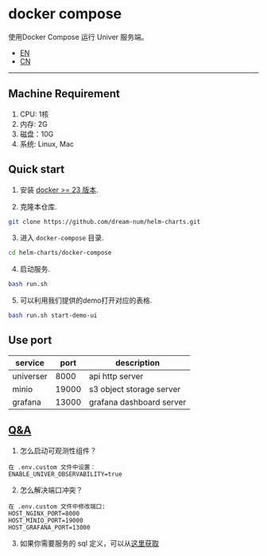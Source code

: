 
# docker compose

使用Docker Compose 运行 Univer 服务端。

- [EN](./README.md)
- [CN](./README-CN.md)

---

## Machine Requirement
1. CPU: 1核
2. 内存: 2G
3. 磁盘：10G
4. 系统: Linux, Mac

## Quick start

1. 安装 [docker >= 23 版本](https://docs.docker.com/engine/install/).

2. 克隆本仓库.
```bash
git clone https://github.com/dream-num/helm-charts.git
```

3. 进入 `docker-compose` 目录.
```bash
cd helm-charts/docker-compose
```

4. 启动服务.
```bash
bash run.sh
```

5. 可以利用我们提供的demo打开对应的表格. 
```bash
bash run.sh start-demo-ui
```

## Use port

| service   | port  | description              |
| --------- | ----- | ------------------------ |
| universer | 8000  | api http server          |
| minio     | 19000 | s3 object storage server |
| grafana   | 13000  | grafana dashboard server |

## [Q&A](https://docs.univer.ai/zh-CN/guides/sheets/pro-features/server/deploy)
1. 怎么启动可观测性组件？
```
在 .env.custom 文件中设置：
ENABLE_UNIVER_OBSERVABILITY=true
```

2. 怎么解决端口冲突？
```
在 .env.custom 文件中修改端口:
HOST_NGINX_PORT=8000
HOST_MINIO_PORT=19000
HOST_GRAFANA_PORT=13000
```

3. 如果你需要服务的 sql 定义，可以从[这里获取](https://release-univer.oss-cn-shenzhen.aliyuncs.com/releases/latest/univer-server-sql-latest.tar.gz)
